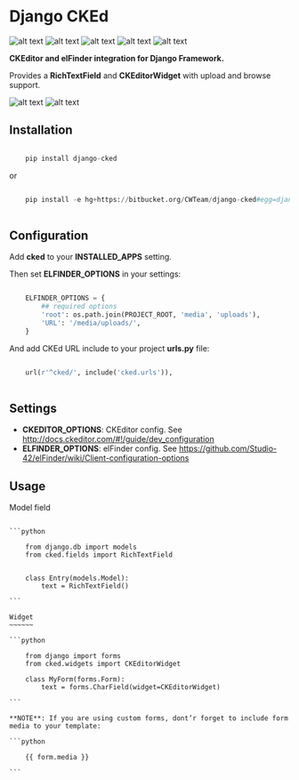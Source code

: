 Django CKEd
===========

![alt text](https://pypip.in/version/django-cked/badge.svg "Latest Version")
![alt text](https://pypip.in/download/django-cked/badge.svg "Downloads")
![alt text](https://pypip.in/py_versions/django-cked/badge.svg "Supported Python versions")
![alt text](https://pypip.in/status/django-cked/badge.svg "Development Status")
![alt text](https://pypip.in/license/django-cked/badge.svg "License")

**CKEditor and elFinder integration for Django Framework.**

Provides a **RichTextField** and **CKEditorWidget** with upload and
browse support.

![alt text](https://bitbucket.org/CWTeam/django-cked/raw/default/img/ckeditor.jpg "CKEditor")
![alt text](https://bitbucket.org/CWTeam/django-cked/raw/default/img/elfinder.jpg "elFinder")

Installation
------------

```python

    pip install django-cked

```

or

```python

    pip install -e hg+https://bitbucket.org/CWTeam/django-cked#egg=django-cked
    
```

Configuration
-------------

Add **cked** to your **INSTALLED_APPS** setting.

Then set **ELFINDER_OPTIONS** in your settings:

```python

    ELFINDER_OPTIONS = {
        ## required options
        'root': os.path.join(PROJECT_ROOT, 'media', 'uploads'),
        'URL': '/media/uploads/',
    }

```

And add CKEd URL include to your project **urls.py** file:

```python

    url(r'^cked/', include('cked.urls')),
    
```

Settings
--------

-  **CKEDITOR\_OPTIONS**: CKEditor config. See
   http://docs.ckeditor.com/#!/guide/dev_configuration
-  **ELFINDER\_OPTIONS**: elFinder config. See
   https://github.com/Studio-42/elFinder/wiki/Client-configuration-options

Usage
-----

Model field
~~~~~~~~~~~

```python

    from django.db import models
    from cked.fields import RichTextField


    class Entry(models.Model):
        text = RichTextField()
        
```

Widget
~~~~~~

```python

    from django import forms
    from cked.widgets import CKEditorWidget

    class MyForm(forms.Form):
        text = forms.CharField(widget=CKEditorWidget)

```

**NOTE**: If you are using custom forms, dont’r forget to include form
media to your template:

```python

    {{ form.media }}
    
```
